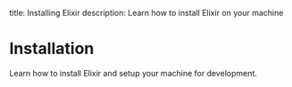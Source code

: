 title: Installing Elixir
description: Learn how to install Elixir on your machine

# Installation

Learn how to install Elixir and setup your machine for development.